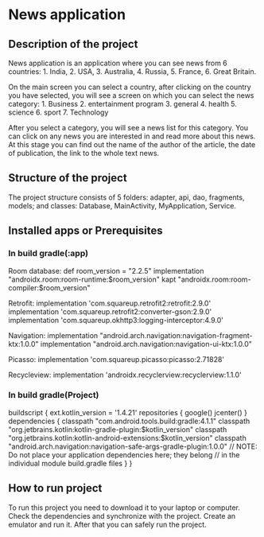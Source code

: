 # News application

## Description of the project
News application is an application where you can see news from 6 countries:
    1. India,
    2. USA,
    3.  Australia,
    4.  Russia,
    5.  France,
    6.  Great Britain.

On the main screen you can select a country, after clicking on the country you have selected, you
will see a screen on which you can select the news category:
    1.  Business
    2.  entertainment program
    3.  general
    4.  health
    5.  science
    6.  sport
    7.  Technology

After you select a category, you will see a news list for this category. 
You can click on any news you are interested in and read more about this news. 
At this stage you can find out the name of the author of the article, the date of publication, the link to the whole text news.

## Structure of the project
The project structure consists of 5 folders: adapter, api, dao, fragments, models; and classes: Database, MainActivity, MyApplication, Service.

## Installed apps or Prerequisites
### In build gradle(:app)
Room database:
    def room_version = "2.2.5"
    implementation "androidx.room:room-runtime:$room_version"
    kapt "androidx.room:room-compiler:$room_version"

Retrofit:
    implementation 'com.squareup.retrofit2:retrofit:2.9.0'
    implementation 'com.squareup.retrofit2:converter-gson:2.9.0'
    implementation 'com.squareup.okhttp3:logging-interceptor:4.9.0'

Navigation:
    implementation "android.arch.navigation:navigation-fragment-ktx:1.0.0"
    implementation "android.arch.navigation:navigation-ui-ktx:1.0.0"

Picasso:
    implementation 'com.squareup.picasso:picasso:2.71828'

Recycleview:
    implementation 'androidx.recyclerview:recyclerview:1.1.0'

### In build gradle(Project)
buildscript {
ext.kotlin_version = '1.4.21'
repositories {
    google()
    jcenter()
}
dependencies {
    classpath "com.android.tools.build:gradle:4.1.1"
    classpath "org.jetbrains.kotlin:kotlin-gradle-plugin:$kotlin_version"
    classpath "org.jetbrains.kotlin:kotlin-android-extensions:$kotlin_version"
    classpath "android.arch.navigation:navigation-safe-args-gradle-plugin:1.0.0"
    // NOTE: Do not place your application dependencies here; they belong
    // in the individual module build.gradle files
}
}

## How to run project
To run this project you need to download it to your laptop or computer. 
Check the dependencies and synchronize with the project.
Create an emulator and run it. After that you can safely run the project.

